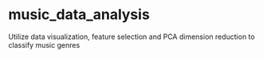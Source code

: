 # music_data_analysis
Utilize data visualization, feature selection and PCA dimension reduction to classify music genres
